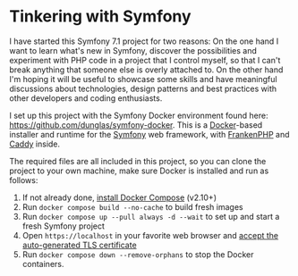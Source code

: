 # Tinkering with Symfony

I have started this Symfony 7.1 project for two reasons: On the one hand I want to learn what's new in Symfony, discover the possibilities and experiment with PHP code in a project that I control myself, so that I can't break anything that someone else is overly attached to. On the other hand I'm hoping it will be useful to showcase some skills and have meaningful discussions about technologies, design patterns and best practices with other developers and coding enthusiasts.

I set up this project with the Symfony Docker environment found here: https://github.com/dunglas/symfony-docker. This is a [Docker](https://www.docker.com/)-based installer and runtime for the [Symfony](https://symfony.com) web framework, with [FrankenPHP](https://frankenphp.dev) and [Caddy](https://caddyserver.com/) inside.

The required files are all included in this project, so you can clone the project to your own machine, make sure Docker is installed and run as follows:

1. If not already done, [install Docker Compose](https://docs.docker.com/compose/install/) (v2.10+)
2. Run `docker compose build --no-cache` to build fresh images
3. Run `docker compose up --pull always -d --wait` to set up and start a fresh Symfony project
4. Open `https://localhost` in your favorite web browser and [accept the auto-generated TLS certificate](https://stackoverflow.com/a/15076602/1352334)
5. Run `docker compose down --remove-orphans` to stop the Docker containers.
